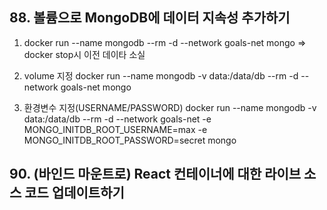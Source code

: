 ## 88. 볼륨으로 MongoDB에 데이터 지속성 추가하기

1. docker run --name mongodb --rm -d --network goals-net mongo
=> docker stop시 이전 데이타 소실

2. volume 지정
docker run --name mongodb -v data:/data/db --rm -d --network goals-net mongo

3. 환경변수 지정(USERNAME/PASSWORD)
docker run --name mongodb -v data:/data/db --rm -d --network goals-net -e MONGO_INITDB_ROOT_USERNAME=max -e MONGO_INITDB_ROOT_PASSWORD=secret mongo

## 90.  (바인드 마운트로) React 컨테이너에 대한 라이브 소스 코드 업데이트하기
